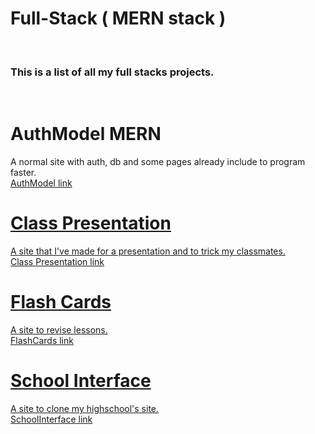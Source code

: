 ﻿# Full-Stack ( MERN stack )
 
<br><h3>This is a list of all my full stacks projects.</h3></br>

# AuthModel MERN
 
A normal site with auth, db and some pages already include to program faster.
<br><a href="https://github.com/ooo-dev-code/AuthMERNModel"> AuthModel link</br>

# Class Presentation

A site that I've made for a presentation and to trick my classmates.
<br><a href="https://github.com/ooo-dev-code/ClassPresentation"> Class Presentation link</br>

# Flash Cards

A site to revise lessons.
<br><a href="https://github.com/ooo-dev-code/FlashCards"> FlashCards link</br>

# School Interface

A site to clone my highschool's site.
<br><a href="https://github.com/ooo-dev-code/SchoolInterface"> SchoolInterface link</br>




